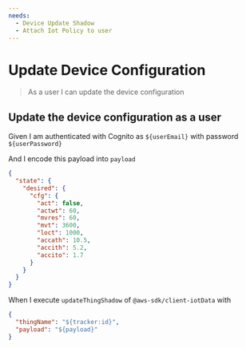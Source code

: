 ```yaml
---
needs:
  - Device Update Shadow
  - Attach Iot Policy to user
---
```


# Update Device Configuration

> As a user I can update the device configuration

## Update the device configuration as a user

Given I am authenticated with Cognito as `${userEmail}` with password
`${userPassword}`

And I encode this payload into `payload`

```json
{
  "state": {
    "desired": {
      "cfg": {
        "act": false,
        "actwt": 60,
        "mvres": 60,
        "mvt": 3600,
        "loct": 1000,
        "accath": 10.5,
        "accith": 5.2,
        "accito": 1.7
      }
    }
  }
}
```

When I execute `updateThingShadow` of `@aws-sdk/client-iotData` with

```json
{
  "thingName": "${tracker:id}",
  "payload": "${payload}"
}
```

